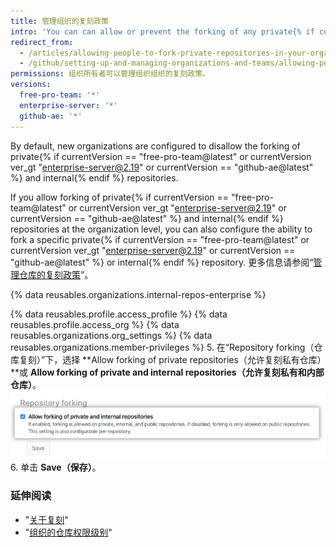 ```yaml
---
title: 管理组织的复刻政策
intro: 'You can can allow or prevent the forking of any private{% if currentVersion == "free-pro-team@latest" or currentVersion ver_gt "enterprise-server@2.19" or currentVersion == "github-ae@latest" %} and internal{% endif %} repositories owned by your organization.'
redirect_from:
  - /articles/allowing-people-to-fork-private-repositories-in-your-organization
  - /github/setting-up-and-managing-organizations-and-teams/allowing-people-to-fork-private-repositories-in-your-organization
permissions: 组织所有者可以管理组织组织的复刻政策。
versions:
  free-pro-team: '*'
  enterprise-server: '*'
  github-ae: '*'
---
```


By default, new organizations are configured to disallow the forking of private{% if currentVersion == "free-pro-team@latest" or currentVersion ver_gt "enterprise-server@2.19" or currentVersion == "github-ae@latest" %} and internal{% endif %} repositories.

If you allow forking of private{% if currentVersion == "free-pro-team@latest" or currentVersion ver_gt "enterprise-server@2.19" or currentVersion == "github-ae@latest" %} and internal{% endif %} repositories at the organization level, you can also configure the ability to fork a specific private{% if currentVersion == "free-pro-team@latest" or currentVersion ver_gt "enterprise-server@2.19" or currentVersion == "github-ae@latest" %} or internal{% endif %} repository. 更多信息请参阅“[管理仓库的复刻政策](/github/administering-a-repository/managing-the-forking-policy-for-your-repository)”。

{% data reusables.organizations.internal-repos-enterprise %}

{% data reusables.profile.access_profile %}
{% data reusables.profile.access_org %}
{% data reusables.organizations.org_settings %}
{% data reusables.organizations.member-privileges %}
5. 在“Repository forking（仓库复刻）”下，选择 **Allow forking of private repositories（允许复刻私有仓库）**或 **Allow forking of private and internal repositories（允许复刻私有和内部仓库）**。 ![允许或禁止组织复刻的复选框](/assets/images/help/repository/allow-disable-forking-organization.png)
6. 单击 **Save（保存）**。

### 延伸阅读

- "[关于复刻](/articles/about-forks)"
- "[组织的仓库权限级别](/articles/repository-permission-levels-for-an-organization)"
